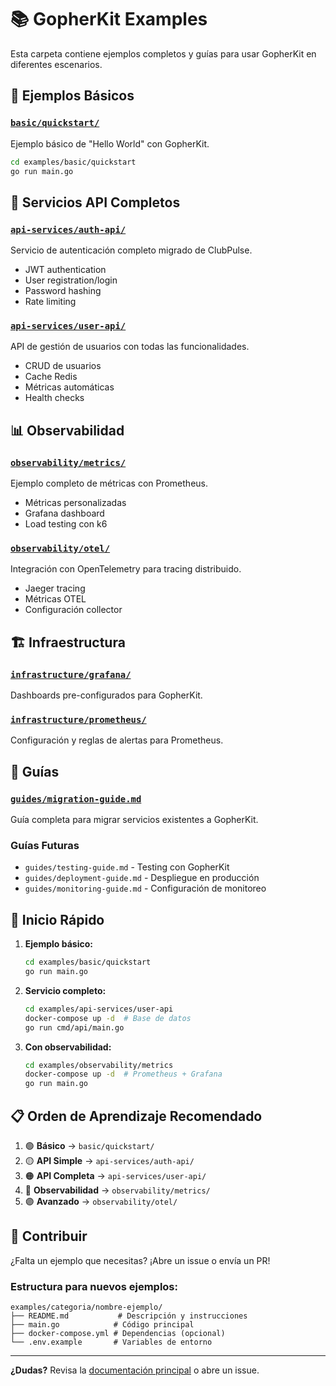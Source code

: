# 📚 **GopherKit Examples**

Esta carpeta contiene ejemplos completos y guías para usar GopherKit en diferentes escenarios.

## 🚀 **Ejemplos Básicos**

### [`basic/quickstart/`](./basic/quickstart/)
Ejemplo básico de "Hello World" con GopherKit.

```bash
cd examples/basic/quickstart
go run main.go
```

## 🔌 **Servicios API Completos**

### [`api-services/auth-api/`](./api-services/auth-api/)
Servicio de autenticación completo migrado de ClubPulse.
- JWT authentication
- User registration/login
- Password hashing
- Rate limiting

### [`api-services/user-api/`](./api-services/user-api/)
API de gestión de usuarios con todas las funcionalidades.
- CRUD de usuarios
- Cache Redis
- Métricas automáticas
- Health checks

## 📊 **Observabilidad**

### [`observability/metrics/`](./observability/metrics/)
Ejemplo completo de métricas con Prometheus.
- Métricas personalizadas
- Grafana dashboard
- Load testing con k6

### [`observability/otel/`](./observability/otel/)
Integración con OpenTelemetry para tracing distribuido.
- Jaeger tracing
- Métricas OTEL
- Configuración collector

## 🏗️ **Infraestructura**

### [`infrastructure/grafana/`](./infrastructure/grafana/)
Dashboards pre-configurados para GopherKit.

### [`infrastructure/prometheus/`](./infrastructure/prometheus/)
Configuración y reglas de alertas para Prometheus.

## 📖 **Guías**

### [`guides/migration-guide.md`](./guides/migration-guide.md)
Guía completa para migrar servicios existentes a GopherKit.

### Guías Futuras
- `guides/testing-guide.md` - Testing con GopherKit
- `guides/deployment-guide.md` - Despliegue en producción
- `guides/monitoring-guide.md` - Configuración de monitoreo

## 🎯 **Inicio Rápido**

1. **Ejemplo básico:**
   ```bash
   cd examples/basic/quickstart
   go run main.go
   ```

2. **Servicio completo:**
   ```bash
   cd examples/api-services/user-api
   docker-compose up -d  # Base de datos
   go run cmd/api/main.go
   ```

3. **Con observabilidad:**
   ```bash
   cd examples/observability/metrics
   docker-compose up -d  # Prometheus + Grafana
   go run main.go
   ```

## 📋 **Orden de Aprendizaje Recomendado**

1. 🟢 **Básico** → `basic/quickstart/`
2. 🟡 **API Simple** → `api-services/auth-api/`
3. 🟠 **API Completa** → `api-services/user-api/`
4. 🔴 **Observabilidad** → `observability/metrics/`
5. 🟣 **Avanzado** → `observability/otel/`

## 🤝 **Contribuir**

¿Falta un ejemplo que necesitas? ¡Abre un issue o envía un PR!

### Estructura para nuevos ejemplos:
```
examples/categoria/nombre-ejemplo/
├── README.md           # Descripción y instrucciones
├── main.go            # Código principal
├── docker-compose.yml # Dependencias (opcional)
└── .env.example       # Variables de entorno
```

---

**¿Dudas?** Revisa la [documentación principal](../docs/) o abre un issue.